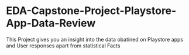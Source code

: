 # EDA-Capstone-Project-Playstore-App-Data-Review
This Project gives you an insight into the data obatined on Playstore apps and User responses apart from statistical Facts
